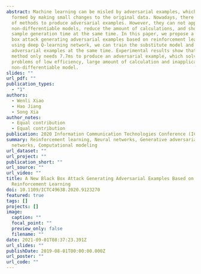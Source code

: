 ```yaml
---
abstract: Machine learning can be misled by adversarial examples, which is
  formed by making small changes to the original data. Nowadays, there are kinds
  of methods to produce adversarial examples. However, they can not apply
  non-differentiable models, reduce the amount of calculations, and shorten the
  sample generation time at the same time. In this paper, we propose a new black
  box attack generating adversarial examples based on reinforcement learning. By
  using deep Q-learning network, we can train the substitute model and generate
  adversarial examples at the same time. Experimental results show that this
  method only needs 7.7ms to produce an adversarial example, which solves the
  problems of low efficiency, large amount of calculation and inapplicable to
  non-differentiable model.
slides: ""
url_pdf: ""
publication_types:
  - "1"
authors:
  - Wenli Xiao
  - Hao Jiang
  - Song Xia
author_notes:
  - Equal contribution
  - Equal contribution
publication: 2020 Information Communication Technologies Conference (ICTC)
summary: Reinforcement learning, Neural networks, Generative adversarial
  networks, Computational modeling
url_dataset: ""
url_project: ""
publication_short: ""
url_source: ""
url_video: ""
title: A New Black Box Attack Generating Adversarial Examples Based on
  Reinforcement Learning
doi: 10.1109/ICTC49638.2020.9123270
featured: true
tags: []
projects: []
image:
  caption: ""
  focal_point: ""
  preview_only: false
  filename: ""
date: 2021-09-01T08:37:23.391Z
url_slides: ""
publishDate: 2019-08-01T00:00:00.000Z
url_poster: ""
url_code: ""
---
```

